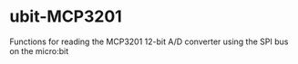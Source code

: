 # ubit-MCP3201
Functions for reading the MCP3201 12-bit A/D converter using the SPI bus on the micro:bit
